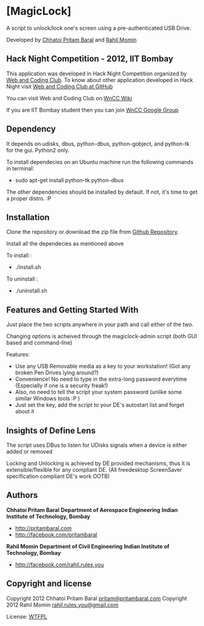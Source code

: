 
[MagicLock]
=================

A script to unlock/lock one's screen using a pre-authenticated USB Drive.

Developed by [Chhatoi Pritam Baral](http://pritambaral.com) and [Rahil Momin](http://facebook.com/rahil.rules.you)


Hack Night Competition - 2012, IIT Bombay
-----------
This application was developed in Hack Night Competition organized by [Web and Coding Club](http://stab-iitb.org/wncc). To know about other application developed in Hack Night visit [Web and Coding Club at GitHub](https://github.com/wncc)

You can visit Web and Coding Club on [WnCC Wiki](http://stab-iitb.org/wiki/Web_n_Coding_club)

If you are IIT Bombay student then you can join [WnCC Google Group](https://groups.google.com/group/wncc_iitb)


Dependency
-----------

It depends on udisks, dbus, python-dbus, python-gobject, and python-tk for the gui. Python2 only.

To install dependecies on an Ubuntu machine run the following commands in terminal:

* sudo apt-get install python-tk python-dbus

The other dependencies should be installed by default. If not, it's time to get a proper distro. :P




Installation
----------

Clone the repository or download the zip file from [Github Repository](https://github.com/pritambaral/magiclock).

Install all the dependecies as mentioned above

To install :

* ./install.sh

To uninstall :

* ./uninstall.sh


Features and Getting Started With
-----------

Just place the two scripts anywhere in your path and call either of the two.

Changing options is acheived through the magiclock-admin script (both GUI based and command-line)

Features:
* Use any USB Removable media as a key to your workstation! (Got any broken Pen Drives lying around?)
* Convenience! No need to type in the extra-long password everytime (Especially if one is a security freak!)
* Also, no need to tell the script your system password (unlike some similar Windows tools :P )
* Just set the key, add the script to your DE's autostart list and forget about it





Insights of Define Lens
-------

The script uses DBus to listen for UDisks signals when a device is either added or removed

Locking and Unlocking is achieved by DE provided mechanisms, thus it is extensible/flexible for any compliant DE. (All freedesktop ScreenSaver specification compliant DE's work OOTB)



Authors
-------

**Chhatoi Pritam Baral**
**Department of Aerospace Engineering**
**Indian Institute of Technology, Bombay**
+ http://pritambaral.com
+ http://facebook.com/pritambaral

**Rahil Momin**
**Department of Civil Engineering**
**Indian Institute of Technology, Bombay**
+ http://facebook.com/rahil.rules.you


Copyright and license
---------------------

Copyright 2012 Chhatoi Pritam Baral <pritam@pritambaral.com>
Copyright 2012 Rahil Momin <rahil.rules.you@gmail.com>

License: [WTFPL](http://sam.zoy.org/wtfpl/)

